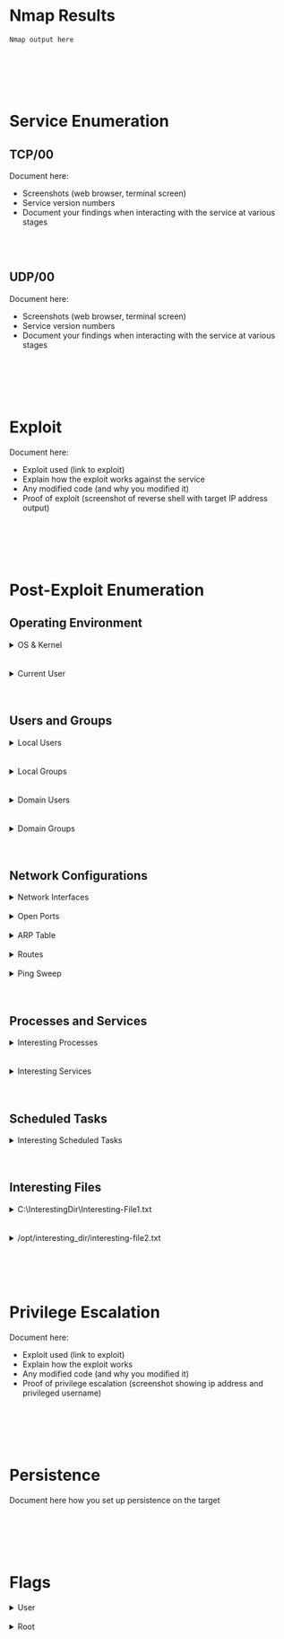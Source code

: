 # **Nmap Results**
```text
Nmap output here
```

<br>
<br>
<br>
<br>

# **Service Enumeration**

## **TCP/00**
Document here:
* Screenshots (web browser, terminal screen)
* Service version numbers
* Document your findings when interacting with the service at various stages

<br>
<br>

## **UDP/00**  
Document here:
* Screenshots (web browser, terminal screen)
* Service version numbers
* Document your findings when interacting with the service at various stages

<br>
<br>
<br>
<br>

# **Exploit**
Document
here:
* Exploit used (link to exploit)
* Explain how the exploit works against the service
* Any modified code (and why you modified it)
* Proof of exploit (screenshot of reverse shell with target IP address output)

<br>
<br>
<br>
<br>

# **Post-Exploit Enumeration**
## **Operating Environment**
<details>
  <summary>OS &amp; Kernel</summary>
  
```text
Document here:
  
- Windows
  - "systeminfo" or "Get-ComputerInfo" or "reg.exe query 'HKLM\SOFTWARE\Microsoft\Windows NT\CurrentVersion'" output
  - Check environment variables:
    - CMD: "set"
    - PowerShell: "Get-ChildItem Env:\"
  
- *nix
  - "uname -a" output
  - "cat /etc/os-release" (or similar) output
  - Check environment variables:
    - "env" or "set"
```
  
</details>

<br>
<br>

<details>
	<summary>Current User</summary>
  
```text
Document here:
 
- Windows
  - "whoami /all" output
  
- *nix
  - "id" output
  - "sudo -l" output
```
  
</details>

<br>
<br>

## **Users and Groups**

<details>
  <summary>Local Users</summary>

```text
Document here any interesting username(s) after running the below commands:
  
- Windows
  - "net user" or "Get-LocalUser" output
  - "net user <username>" or "Get-LocalUser <username> | Select-Object *" to enumerate details about specific users
  - Can you dump and pass/crack hashes from SAM using your current access?

- *nix
  - "cat /etc/passwd" output
```
  
</details>

<br>
<br>

<details>
  <summary>Local Groups</summary>

```text
Document here any interesting group(s) after running the below commands:
  
- Windows
  - "net localgroup" or "Get-LocalGroup" output
  - "net localgroup <group_name>" or "Get-LocalGroupMember <group_name> | Select-Object *" to enumerate users of specific groups
  
- *nix
  - "cat /etc/group" output
  - "cat /etc/group | grep <username>" to check group memberships of specific users
```
  
</details>

<br>
<br>

<details>
  <summary>Domain Users</summary>

```text
Document here any interesting username(s) after running the below commands:
  
- Windows
  - "net user /domain" or "Get-ADUser -Filter * -Properties *" output
  - "net user <username> /domain" or "Get-ADUser -Identity <username> -Properties *" to enumerate details about specific domain users
  - Not a local administrator and can't run PowerShell AD cmdlets?
    - See here: https://notes.benheater.com/books/active-directory/page/powershell-ad-module-on-any-domain-host-as-any-user
  - Can you dump and pass/crack local user / admin hashes from the SAM using your current access?
  - Can you dump and pass/crack hashes from LSA using your current access?

- *nix
  - Check if joined to a domain
    - /usr/sbin/realm list -a
    - /usr/sbin/adcli info <realm_domain_name>

  - No credential:

    - Check for log entries containing possible usernames

      - "find /var/log -type f -readable -exec grep -ail '<realm_domain_name>' {} \; 2>/dev/null"
      - Then, grep through each log file and remove any garbage from potential binary files:

        - Using strings: "strings /var/log/filename | grep -i '<realm_domain_name>'"
        - If strings not available, try using od: "od -An -S 1 /var/log/filename | grep -i '<realm_domain_name>'"
        - If od not available, try grep standalone: "grep -iao '.*<realm_domain_name>.*' /var/log/filename"

      - Validate findings:
        - Check if discovered usernames are valid: "getent passwd <domain_username>"
        - If valid, check user group memberships: List "id <domain_username>"
      - Check domain password and lockout policy for password spray feasibility

    - See "Domain Groups", as certain commands there can reveal some additional usernames

   - With a domain credential:

     - If you have a valid domain user credential, you can try "ldapsearch"
     - Dump all objects from LDAP: "ldapsearch -x -H ldap://dc-ip-here -D 'CN=username,DC=realmDomain,DC=realmTLD' -W -b 'DC=realmDomain,DC=realmTLD' 'objectClass=*'"
     - Dump all users from LDAP: "ldapsearch -x -H ldap://dc-ip-here -D 'CN=username,DC=realmDomain,DC=realmTLD' -W -b 'DC=realmDomain,DC=realmTLD' 'objectClass=account'"


  - If you're root on the domain-joined host:

     - You can try best-effort dumping the SSSD cache:

       - Using strings: "strings /var/lib/sss/db/cache_<realm_domain_name>.ldb | grep -iE '[ou|cn]=.*user.*'" | grep -iv 'disabled' | sort -u
       - If strings not available, try using od: "od -An -S 1 /var/lib/sss/db/cache_<realm_domain_name>.ldb | grep -iE '[ou|cn]=.*user.*'" | grep -iv 'disabled' | sort -u
       - If od not available, try grep standalone: "grep -iao '.*<realm_domain_name>.*' /var/lib/sss/db/cache_<realm_domain_name>.ldb | sed 's/[^[:print:]\r\t]/\n/g' | grep -iE '[ou|cn]=.*user.*' | grep -iv disabled"

     - You can transfer the SSSD TDB cache for local parsing

       - Default file path: /var/lib/sss/db/cache_<realm_domain_name>.tdb
       - You can dump this file with tools such as "tdbtool" or "tdbdump"
```

</details>

<br>
<br>

<details>
  <summary>Domain Groups</summary>

```text
Document here any interesting group(s) after running the below commands:
  
- Windows
  - "net group /domain" or "Get-ADGroup -Filter * -Properties *" output
  - "net group <group_name> /domain" or "Get-ADGroup -Identity <group_name> | Get-ADGroupMember -Recursive" to enumerate members of specific domain groups
  - Not a local administrator and can't run PowerShell AD cmdlets?
    - See here: https://notes.benheater.com/books/active-directory/page/powershell-ad-module-on-any-domain-host-as-any-user

- *nix

  - Check if joined to a domain
    - /usr/sbin/realm list -a
    - /usr/sbin/adcli info <realm_domain_name>

  - No credential:

    - Enumerate default Active Directory security groups: https://learn.microsoft.com/en-us/windows-server/identity/ad-ds/manage/understand-security-groups#default-active-directory-security-groups

      - "getent group 'Domain Admins@<realm_domain_name>'"
      - "getent group 'Domain Users@<realm_domain_name>'"
      - NOTE: "getent" will only return domain group members that have been cached on the local system, not all group members in the domain
      - This can still build a substantial user list for password spraying (check domain password and lockout policy)

  - With a domain credential:

     - If you have a valid domain user credential, you can try "ldapsearch"
     - Dump all objects from LDAP: "ldapsearch -x -H ldap://dc-ip-here -D 'CN=username,DC=realmDomain,DC=realmTLD' -W -b 'DC=realmDomain,DC=realmTLD' 'objectClass=*'"
     - Dump all groups from LDAP: "ldapsearch -x -H ldap://dc-ip-here -D 'CN=username,DC=realmDomain,DC=realmTLD' -W -b 'DC=realmDomain,DC=realmTLD' 'objectClass=group'"

  - If you're root on the domain-joined host:

     - You can try dumping the SSSD cache:

       - Using strings: "strings /var/lib/sss/db/cache_<realm_domain_name>.ldb | grep -i '<realm_domain_name>'"
       - If strings not available, try using od: "od -An -S 1 /var/lib/sss/db/cache_<realm_domain_name>.ldb | grep -i '<realm_domain_name>'"
       - If od not available, try grep standalone: "grep -iao '.*<realm_domain_name>.*' /var/lib/sss/db/cache_<realm_domain_name>.ldb | sed 's/[^[:print:]\r\t]/\n/g' | grep -iE '[ou|cn]=.*group.*' | grep -i '^CN='"

     - You can transfer the SSSD TDB cache for local parsing

       - Default file path: /var/lib/sss/db/cache_<realm_domain_name>.tdb
       - You can dump this file with tools such as "tdbtool" or "tdbdump"
```
  
</details>

<br>
<br>

## **Network Configurations**

<details>
  <summary>Network Interfaces</summary>

```text
- Document current IP configuration and check for:
  - Alternate NIC configurations
  - Are there any Docker networks?
  
- Windows
  - "ipconfig" or "Get-NetAdapter" output
  
- *nix
  - "ip address" or "ifconfig" output
  - If in a stripped down environment and no "ip" or "ifconfig"
    - "hostname -I"
    - "cat /var/lib/dhcp/dhclient.eth0.leases"
```
  
</details>

<br>

<details>
  <summary>Open Ports</summary>

```text
- Check for:
    - Ports firewalled from initial `nmap` scan
    - Ports bound to loopback
    - Ports bound to Docker hosts
    - Ports bound to other NICs
  
- Windows
  - "netstat -ano | findstr /i listening" or "Get-NetTCPConnection -State Listen" output
  
- *nix
  - "netstat -tanup | grep -i listen" or "ss -tanup | grep -i listen" output
  -  If in a stripped down environment and no "netstat" or "ss"
    -  See this shell one-liner: https://notes.benheater.com/books/network-pivoting/page/alternate-ways-to-read-host-network-data#bkmrk-shell-one-liner-1
```
  
</details>

<br>

<details>
  <summary>ARP Table</summary>

```text
- ARP table caches hosts at layer 2
    - Any recent hosts with connectivity via configured NIC are cached
    - Check for:
        - Docker IPs
        - Hosts on alternate NICs
  
- Windows
  - "arp -a" or "Get-NetNeighbor" output
  
- *nix
  - "ip neigh" or "arp -a" output
    - If in a stripped down environment and now "ip" or "arp"
      - "cat /proc/net/arp"
```  

</details>

<br>

<details>
  <summary>Routes</summary>

```text
- Check for:
    - Routes providing access to additional subnets
    - Docker subnets
  
- Windows
  - "route print" or "Get-NetRoute" output
  
- *nix
  - "ip route" or "route" output
  - If in a stripped down environment and no ip or route
    - See this shell one-liner: https://notes.benheater.com/books/network-pivoting/page/alternate-ways-to-read-host-network-data#bkmrk-shell-one-liner
```
  
</details>

<br>

<details>
  <summary>Ping Sweep</summary>

```text
- Scope
    - Always ensure the target hosts / subnets are in scope!

- Layer 2 Host Discovery
    - Is the subnet accessible via a NIC on the host?
        - ARP scan will work
        - Almost zero chance that ARP will be filtered

- Layer 3 Host Discovery
    - Perhaps you saw some alternate IPs in configuration files
    - Or, maybe you saw IPs in the `netstat` state table
    - If the subnets exist, but don't have a direct path via NIC
        - The host is going to send the traffic to default gateway
        - Default gateway will route the traffic to the target
    - To ping sweep these subnets, you'll need to use:
        - ICMP (ping)
        - TCP / UDP scans (as ICMP may be blocked)
    
- Methodology:
    - Look at the IP address space and network mask
    - Layer 2
        - `arp-scan` (Linux)
        - `nmap -n -sn` (ARP if NIC exists, Linux & Windows)
    - Layer 3
        - `ping`
        - `nmap -n -sn` (ICMP when no NIC, Linux & Windows)
        - [Some other ideas here](https://notes.benheater.com/books/network-pivoting/page/alternative-network-scans)
    - Layer 4
        - Perform a port scan through tunnel / SOCKS on the target
        - Transfer or use existing `nmap` binary on the target to port scan
```
  
</details>

<br>
<br>

## **Processes and Services**

<details>
  <summary>Interesting Processes</summary>

```text
First...
Enumerate processes:
  
- Windows
  - "tasklist"
  - "Get-Process"
  - "Get-CimInstance -ClassName Win32_Process | Select-Object Name, @{Name = 'Owner' ; Expression = {$owner = $_ | Invoke-CimMethod -MethodName GetOwner -ErrorAction SilentlyContinue ; if ($owner.ReturnValue -eq 0) {$owner.Domain + '\' + $owner.User}}}, CommandLine | Sort-Object Owner | Format-List"
  
- *nix
  - "ps aux --sort user"
  
Then...
Document here:
  - Any interesting processes run by users/administrators
  - Any vulnerable applications
  - Any intersting command line arguments visible
```
  
</details>

<br>
<br>

<details>
  <summary>Interesting Services</summary>

```text
- Windows
  - First...
    Enumerate services:
  	  - "sc.exe query"
  	  	- Then "sc.exe qc <service-name>"
          - List the configuration for any interesting services
  	  - "Get-CimInstance -ClassName Win32_Service | Select-Object Name, StartName, PathName | Sort-Object Name | Format-List"
  - Then...
  	Check for things like:
  	  - Vulnerable service versions
      - Unquoted service path
      - Service path permissions too open?
        - Can you overwrite the service binary?
        - DLL injection?
  
- *nix
  - First...
  	Enumerate services:
      - "service --status-all" or "systemctl list-units --type=service --state=running"
  - Then...
    Check for things like:
      - Vulnerable service versions
      - Configuration files with passwords or other information
      - Writable unit files
          - One-liner to check for writable service unit files: `systemctl list-units --state=running --type=service | grep '\.service' | awk -v FS=' ' '{print $1}' | xargs -I % systemctl status % | grep 'Loaded:' | cut -d '(' -f 2 | cut -d ';' -f 1 | xargs -I % find % -writable 2>/dev/null`
  	  - Writable service binaries  
  
Then...
Document here:
  - Any interesting services or vulnerabilities
  - Any vulnerable service versions
  - Any intersting configuration files
```

</details>

<br>
<br>

## **Scheduled Tasks**

<details>
  <summary>Interesting Scheduled Tasks</summary>

```text
First...
Enumerate scheduled tasks:
  
- Windows
  - schtasks /QUERY /FO LIST /V | findstr /i /c:"taskname" /c:"run as user" /c:"task to run"
  - Get-CimInstance -Namespace Root/Microsoft/Windows/TaskScheduler -ClassName MSFT_ScheduledTask | Select-Object TaskName, @{Name = 'User' ; Expression = {$_.Principal.UserId}}, @{Name = 'Action' ; Expression = {($_.Actions.Execute + ' ' + $_.Actions.Arguments)}} | Format-List
  
- *nix
  - "crontab -l"
  - "cat /etc/cron* 2>/dev/null"
  - "cat /var/spool/cron/crontabs/* 2>/dev/null"
  
Then...
Document here:
  - Any interesting scheduled tasks
  - Any writable paths in the scheduled task
  - Any intersting command line arguments visible
```
  
</details>

<br>
<br>

## **Interesting Files**
<details>
  <summary>C:\InterestingDir\Interesting-File1.txt</summary>

```text
- Windows
	- Check for writable files and directories
  		- See https://github.com/0xBEN/CTF-Scripts/blob/main/HackTheBox/Axlle/Find-FileAccess.ps1
	- Check for configuration files with passwords and other interesting info
	- Check for scripts with external dependencies that can be overwritten or changed
	- Some interesting places to check
		- Check PATH variable for current user for possible interesting locations
		- Also check for hidden items
		- PowerShell History File: (Get-PSReadLineOption).HistorySavePath
    	- Check for DPAPI cached credentials
			- Credential Blobs
				- "%USERPROFILE%\AppData\Local\Microsoft\Credentials"
				- "%USERPROFILE%\AppData\Roaming\Microsoft\Credentials"
			- Master Keys
				- "%USERPROFILE%\AppData\Local\Microsoft\Protect"
				- "%USERPROFILE%\AppData\Roaming\Microsoft\Protect"
	- I reference %SYSTEMDRIVE%, as C: is not always the system volume
		- "%SYSTEMDRIVE%\interesting_folder"
		- "%SYSTEMDRIVE%\$RECYCLE.BIN"
		- `Get-ChildItem -Force -File -Recurse "$env:SystemDrive\`$RECYCLE.BIN"`
		- "%SYSTEMDRIVE%\Users\user_name"
			- Desktop, Downloads, Documents, .ssh, etc
			- AppData (may also have some interesting things in Local, Roaming)
		- "%SYSTEMDRIVE%\Windows\System32\drivers\etc\hosts"
		- "%SYSTEMDRIVE%\inetpub"
		- "%SYSTEMDRIVE%\Program Files\program_name"
		- "%SYSTEMDRIVE%\Program Files (x86)\program_name"
		- "%SYSTEMDRIVE%\ProgramData"
		- "%SYSTEMDRIVE%\Temp"
		- "%SYSTEMDRIVE%\Windows\Temp"
	- Check the Registry for passwords, configurations, interesting text
		- HKEY_LOCAL_MACHINE or HKLM
		- HKEY_CURRENT_USER or HKCU
		- Search the HKLM hive recursively for the word 'password'
			- "reg query HKLM /f password /t REG_SZ /s"
  
- *nix
	- Check for SUID binaries
		- "find / -type f -perm /4000 -exec ls -l {} \; 2>/dev/null"
  	- [Check binary capabilities](https://linux-audit.com/kernel/capabilities/overview/)
 		- "getcap-r / 2>/dev/null"
	  	- If "getcap" command not found, check "/usr/bin/getcap" or "/usr/sbin/getcap" (probably "$PATH" issue)
	- Check for interesting / writable scripts, writable directories or files
		- `find /etc -writable -exec ls -l {} \; 2>/dev/null`
  		- `find / -type f \( -user $(whoami) -o -group $(whoami) \) -exec ls -l {} \; 2>/dev/null
	- Check for configuration files with passwords and other interesting info
	- Check for scripts with external dependencies that can be overwritten or changed
	- Use strings on interesting binaries to check for relative binary names and $PATH hijacking
	- Some interesting places to check (check for hidden items)
    	- Check PATH variable for current user for possible interesting locations
 		- /interesting_folder
		- /home/user_name
			- .profile
			- .bashrc, .zshrc
			- .bash_history, .zsh_history
			- Desktop, Downloads, Documents, .ssh, etc.
			- PowerShell History File: (Get-PSReadLineOption).HistorySavePath
		- /var/www/interesting_folder
		- /var/mail/user_name
		- /opt/interesting_folder
		- /usr/local/interesting_folder
		- /usr/local/bin/interesting_folder
		- /usr/local/share/interesting_folder
		- /etc/hosts
		- /tmp
		- /mnt
		- /media
		- /etc
	- Look for interesting service folders
	- Check for readable and/or writable configuration files
	- May find cleartext passwords
```
 
</details>

<br>
<br>

<details>
  <summary>/opt/interesting_dir/interesting-file2.txt</summary>

```text
Add full file contents
Or snippet of file contents
```
 
</details>

<br>
<br>
<br>
<br>

# **Privilege Escalation**  
Document here:
* Exploit used (link to exploit)
* Explain how the exploit works 
* Any modified code (and why you modified it)
* Proof of privilege escalation (screenshot showing ip address and privileged username)
	
<br>
<br>
<br>
<br>

# **Persistence**
Document here how you set up persistence on the target
  
<br>
<br>
<br>
<br>

# **Flags**

<details>
  <summary>User</summary>

```text
Flag here
```
</details>

<br>

<details>
  <summary>Root</summary>

```text
Flag here
```
  
</details>

<br>
<br>
